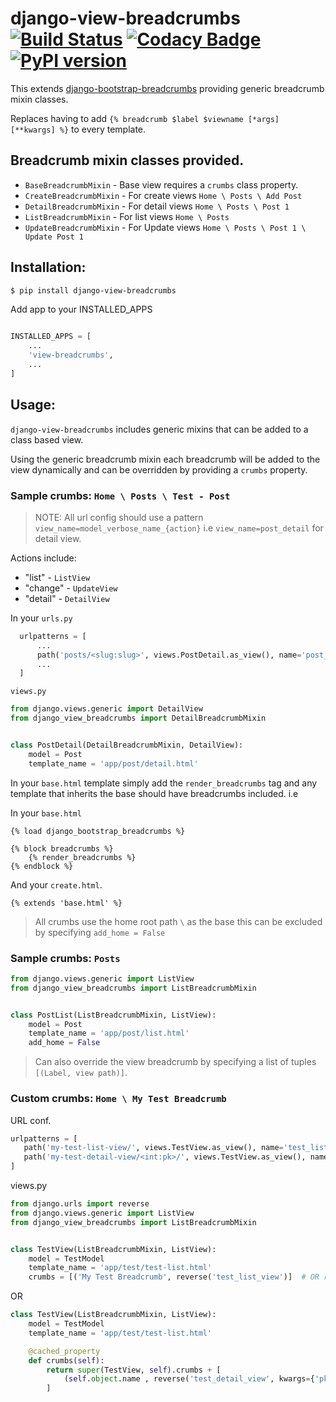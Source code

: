 # django-view-breadcrumbs [![Build Status](https://travis-ci.org/jackton1/django-view-breadcrumbs.svg?branch=master)](https://travis-ci.org/jackton1/django-view-breadcrumbs) [![Codacy Badge](https://api.codacy.com/project/badge/Grade/6b447e364bef4988bda95bd0965bb4bc)](https://www.codacy.com/app/jackton1/django-view-breadcrumbs?utm_source=github.com&amp;utm_medium=referral&amp;utm_content=jackton1/django-view-breadcrumbs&amp;utm_campaign=Badge_Grade) [![PyPI version](https://badge.fury.io/py/django-view-breadcrumbs.svg)](https://badge.fury.io/py/django-view-breadcrumbs)

This extends [django-bootstrap-breadcrumbs](http://django-bootstrap-breadcrumbs.readthedocs.io/en/latest/) providing generic breadcrumb mixin classes.

Replaces having to add ```{% breadcrumb $label $viewname [*args] [**kwargs] %}``` to every template.



Breadcrumb mixin classes provided.
----------------------------------

- `BaseBreadcrumbMixin`    - Base view requires a `crumbs` class property.
- `CreateBreadcrumbMixin`  - For create views `Home \ Posts \ Add Post`
- `DetailBreadcrumbMixin`  - For detail views `Home \ Posts \ Post 1`
- `ListBreadcrumbMixin`    - For list views `Home \ Posts`
- `UpdateBreadcrumbMixin`  - For Update views `Home \ Posts \ Post 1 \ Update Post 1`


## Installation:

```bash
$ pip install django-view-breadcrumbs

```

Add app to your INSTALLED_APPS

```python

INSTALLED_APPS = [
    ...
    'view-breadcrumbs',
    ...
]
```

## Usage:
`django-view-breadcrumbs` includes generic mixins that can be added to a class based view.

Using the generic breadcrumb mixin each breadcrumb will be added to the view dynamically
and can be overridden by providing a `crumbs` property.


### Sample crumbs:  `Home \ Posts \ Test - Post`

> NOTE: All url config should use a pattern `view_name=model_verbose_name_{action}` i.e `view_name=post_detail` for detail view. 

Actions include: 
 - "list" - `ListView`
 - "change" - `UpdateView`
 - "detail" - `DetailView`

In your `urls.py`
```python
  urlpatterns = [
      ...
      path('posts/<slug:slug>', views.PostDetail.as_view(), name='post_detail'),
      ...
  ]

```
`views.py`
```python
from django.views.generic import DetailView
from django_view_breadcrumbs import DetailBreadcrumbMixin


class PostDetail(DetailBreadcrumbMixin, DetailView):
    model = Post
    template_name = 'app/post/detail.html'
```

In your `base.html` template simply add the ``render_breadcrumbs`` tag and any template
that inherits the base should have breadcrumbs included.
i.e  

In your ```base.html```

```jinja2
{% load django_bootstrap_breadcrumbs %}

{% block breadcrumbs %}
    {% render_breadcrumbs %}
{% endblock %}
```

And your ```create.html```.

```jinja2
{% extends 'base.html' %}
```


> All crumbs use the home root path `\` as the base this can be excluded by specifying `add_home = False`

### Sample crumbs: `Posts`

```python
from django.views.generic import ListView
from django_view_breadcrumbs import ListBreadcrumbMixin


class PostList(ListBreadcrumbMixin, ListView):
    model = Post
    template_name = 'app/post/list.html'
    add_home = False
```


> Can also override the view breadcrumb by specifying a list of tuples `[(Label, view path)]`.

### Custom crumbs: `Home \ My Test Breadcrumb`

URL conf.
```python
urlpatterns = [
   path('my-test-list-view/', views.TestView.as_view(), name='test_list_view'),
   path('my-test-detail-view/<int:pk>/', views.TestView.as_view(), name='test_detail_view'),
]
```

views.py

```python
from django.urls import reverse
from django.views.generic import ListView
from django_view_breadcrumbs import ListBreadcrumbMixin


class TestView(ListBreadcrumbMixin, ListView):
    model = TestModel
    template_name = 'app/test/test-list.html'
    crumbs = [('My Test Breadcrumb', reverse('test_list_view')]  # OR reverse_lazy
```

OR

```python
class TestView(ListBreadcrumbMixin, ListView):
    model = TestModel
    template_name = 'app/test/test-list.html'

    @cached_property
    def crumbs(self):
        return super(TestView, self).crumbs + [
            (self.object.name , reverse('test_detail_view', kwargs={'pk': self.object.pk})
        ]

```

